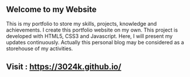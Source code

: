 ## Welcome to my Website

This is my portfolio to store my skills, projects, knowledge and achievements. I create this portfolio website on my own. This project is developed with HTML5, CSS3 and Javascript. Here, I will present my updates continuously. Actually this personal blog may be considered as a storehouse of my activities.

## Visit : https://3024k.github.io/

